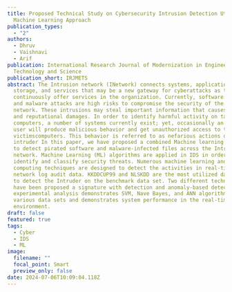 ```yaml
---
title: Proposed Technical Study on Cybersecurity Intrusion Detection Utilizing a
  Machine Learning Approach
publication_types:
  - "2"
authors:
  - Dhruv
  - Vaishnavi
  - Arif
publication: International Research Journal of Modernization in Engineering
  Technology and Science
publication_short: IRJMETS
abstract: The Intrusion network (INetwork) connects systems, applications, data
  storage, and services that may be a new gateway for cyberattacks as they
  continuously offer services in the organization. Currently, software piracy
  and malware attacks are high risks to compromise the security of the Intrusion
  network. These intrusions may steal important information that causes economic
  and reputational damages. In order to identify harmful activity on target
  computers, a number of systems currently exist; yet, occasionally an external
  user will produce malicious behavior and get unauthorized access to the
  victimscomputers. This behavior is referred to as nefarious actions or an
  intruder In this paper, we have proposed a combined Machine learning approach
  to detect pirated software and malware-infected files across the Intrusion
  network. Machine Learning (ML) algorithms are applied in IDS in order to
  identify and classify security threats. Numerous machine learning and soft
  computing techniques are designed to detect the activities in real-time
  network log audit data. KKDDCUP99 and NLSKDD are the most utilized data sets
  to detect the Intruder on the benchmark data set. Two different techniques
  have been proposed a signature with detection and anomaly-based detection. The
  experimental analysis demonstrates SVM, Nave Bayes, and ANN algorithms with
  various data sets and demonstrates system performance in the real-time network
  environment.
draft: false
featured: true
tags:
  - Cyber
  - IDS
  - ML
image:
  filename: ""
  focal_point: Smart
  preview_only: false
date: 2024-07-06T10:09:04.118Z
---
```

